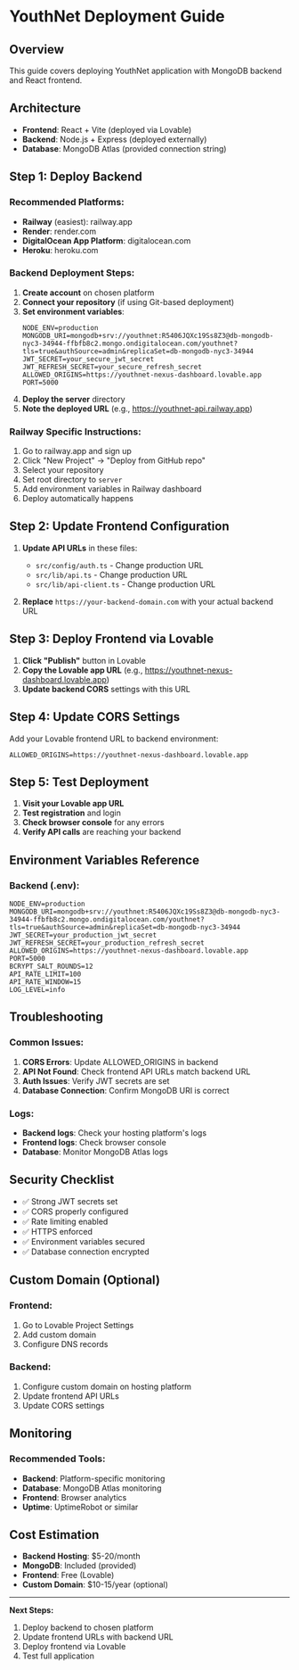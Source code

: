 
# YouthNet Deployment Guide

## Overview
This guide covers deploying YouthNet application with MongoDB backend and React frontend.

## Architecture
- **Frontend**: React + Vite (deployed via Lovable)
- **Backend**: Node.js + Express (deployed externally)
- **Database**: MongoDB Atlas (provided connection string)

## Step 1: Deploy Backend

### Recommended Platforms:
- **Railway** (easiest): railway.app
- **Render**: render.com
- **DigitalOcean App Platform**: digitalocean.com
- **Heroku**: heroku.com

### Backend Deployment Steps:

1. **Create account** on chosen platform
2. **Connect your repository** (if using Git-based deployment)
3. **Set environment variables**:
   ```
   NODE_ENV=production
   MONGODB_URI=mongodb+srv://youthnet:R5406JQXc19Ss8Z3@db-mongodb-nyc3-34944-ffbfb8c2.mongo.ondigitalocean.com/youthnet?tls=true&authSource=admin&replicaSet=db-mongodb-nyc3-34944
   JWT_SECRET=your_secure_jwt_secret
   JWT_REFRESH_SECRET=your_secure_refresh_secret
   ALLOWED_ORIGINS=https://youthnet-nexus-dashboard.lovable.app
   PORT=5000
   ```
4. **Deploy the server** directory
5. **Note the deployed URL** (e.g., https://youthnet-api.railway.app)

### Railway Specific Instructions:
1. Go to railway.app and sign up
2. Click "New Project" → "Deploy from GitHub repo"
3. Select your repository
4. Set root directory to `server`
5. Add environment variables in Railway dashboard
6. Deploy automatically happens

## Step 2: Update Frontend Configuration

1. **Update API URLs** in these files:
   - `src/config/auth.ts` - Change production URL
   - `src/lib/api.ts` - Change production URL
   - `src/lib/api-client.ts` - Change production URL

2. **Replace** `https://your-backend-domain.com` with your actual backend URL

## Step 3: Deploy Frontend via Lovable

1. **Click "Publish"** button in Lovable
2. **Copy the Lovable app URL** (e.g., https://youthnet-nexus-dashboard.lovable.app)
3. **Update backend CORS** settings with this URL

## Step 4: Update CORS Settings

Add your Lovable frontend URL to backend environment:
```
ALLOWED_ORIGINS=https://youthnet-nexus-dashboard.lovable.app
```

## Step 5: Test Deployment

1. **Visit your Lovable app URL**
2. **Test registration** and login
3. **Check browser console** for any errors
4. **Verify API calls** are reaching your backend

## Environment Variables Reference

### Backend (.env):
```
NODE_ENV=production
MONGODB_URI=mongodb+srv://youthnet:R5406JQXc19Ss8Z3@db-mongodb-nyc3-34944-ffbfb8c2.mongo.ondigitalocean.com/youthnet?tls=true&authSource=admin&replicaSet=db-mongodb-nyc3-34944
JWT_SECRET=your_production_jwt_secret
JWT_REFRESH_SECRET=your_production_refresh_secret
ALLOWED_ORIGINS=https://youthnet-nexus-dashboard.lovable.app
PORT=5000
BCRYPT_SALT_ROUNDS=12
API_RATE_LIMIT=100
API_RATE_WINDOW=15
LOG_LEVEL=info
```

## Troubleshooting

### Common Issues:

1. **CORS Errors**: Update ALLOWED_ORIGINS in backend
2. **API Not Found**: Check frontend API URLs match backend URL
3. **Auth Issues**: Verify JWT secrets are set
4. **Database Connection**: Confirm MongoDB URI is correct

### Logs:
- **Backend logs**: Check your hosting platform's logs
- **Frontend logs**: Check browser console
- **Database**: Monitor MongoDB Atlas logs

## Security Checklist

- ✅ Strong JWT secrets set
- ✅ CORS properly configured
- ✅ Rate limiting enabled
- ✅ HTTPS enforced
- ✅ Environment variables secured
- ✅ Database connection encrypted

## Custom Domain (Optional)

### Frontend:
1. Go to Lovable Project Settings
2. Add custom domain
3. Configure DNS records

### Backend:
1. Configure custom domain on hosting platform
2. Update frontend API URLs
3. Update CORS settings

## Monitoring

### Recommended Tools:
- **Backend**: Platform-specific monitoring
- **Database**: MongoDB Atlas monitoring
- **Frontend**: Browser analytics
- **Uptime**: UptimeRobot or similar

## Cost Estimation

- **Backend Hosting**: $5-20/month
- **MongoDB**: Included (provided)
- **Frontend**: Free (Lovable)
- **Custom Domain**: $10-15/year (optional)

---

**Next Steps:**
1. Deploy backend to chosen platform
2. Update frontend URLs with backend URL
3. Deploy frontend via Lovable
4. Test full application
